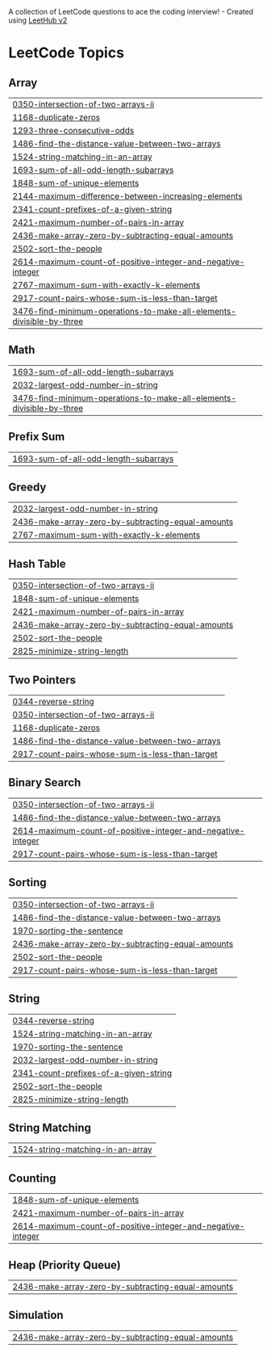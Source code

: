 A collection of LeetCode questions to ace the coding interview! - Created using [LeetHub v2](https://github.com/arunbhardwaj/LeetHub-2.0)
<!---LeetCode Topics Start-->
# LeetCode Topics
## Array
|  |
| ------- |
| [0350-intersection-of-two-arrays-ii](https://github.com/hari-krishnank/Leetcode-solutions/tree/master/0350-intersection-of-two-arrays-ii) |
| [1168-duplicate-zeros](https://github.com/hari-krishnank/Leetcode-solutions/tree/master/1168-duplicate-zeros) |
| [1293-three-consecutive-odds](https://github.com/hari-krishnank/Leetcode-solutions/tree/master/1293-three-consecutive-odds) |
| [1486-find-the-distance-value-between-two-arrays](https://github.com/hari-krishnank/Leetcode-solutions/tree/master/1486-find-the-distance-value-between-two-arrays) |
| [1524-string-matching-in-an-array](https://github.com/hari-krishnank/Leetcode-solutions/tree/master/1524-string-matching-in-an-array) |
| [1693-sum-of-all-odd-length-subarrays](https://github.com/hari-krishnank/Leetcode-solutions/tree/master/1693-sum-of-all-odd-length-subarrays) |
| [1848-sum-of-unique-elements](https://github.com/hari-krishnank/Leetcode-solutions/tree/master/1848-sum-of-unique-elements) |
| [2144-maximum-difference-between-increasing-elements](https://github.com/hari-krishnank/Leetcode-solutions/tree/master/2144-maximum-difference-between-increasing-elements) |
| [2341-count-prefixes-of-a-given-string](https://github.com/hari-krishnank/Leetcode-solutions/tree/master/2341-count-prefixes-of-a-given-string) |
| [2421-maximum-number-of-pairs-in-array](https://github.com/hari-krishnank/Leetcode-solutions/tree/master/2421-maximum-number-of-pairs-in-array) |
| [2436-make-array-zero-by-subtracting-equal-amounts](https://github.com/hari-krishnank/Leetcode-solutions/tree/master/2436-make-array-zero-by-subtracting-equal-amounts) |
| [2502-sort-the-people](https://github.com/hari-krishnank/Leetcode-solutions/tree/master/2502-sort-the-people) |
| [2614-maximum-count-of-positive-integer-and-negative-integer](https://github.com/hari-krishnank/Leetcode-solutions/tree/master/2614-maximum-count-of-positive-integer-and-negative-integer) |
| [2767-maximum-sum-with-exactly-k-elements](https://github.com/hari-krishnank/Leetcode-solutions/tree/master/2767-maximum-sum-with-exactly-k-elements) |
| [2917-count-pairs-whose-sum-is-less-than-target](https://github.com/hari-krishnank/Leetcode-solutions/tree/master/2917-count-pairs-whose-sum-is-less-than-target) |
| [3476-find-minimum-operations-to-make-all-elements-divisible-by-three](https://github.com/hari-krishnank/Leetcode-solutions/tree/master/3476-find-minimum-operations-to-make-all-elements-divisible-by-three) |
## Math
|  |
| ------- |
| [1693-sum-of-all-odd-length-subarrays](https://github.com/hari-krishnank/Leetcode-solutions/tree/master/1693-sum-of-all-odd-length-subarrays) |
| [2032-largest-odd-number-in-string](https://github.com/hari-krishnank/Leetcode-solutions/tree/master/2032-largest-odd-number-in-string) |
| [3476-find-minimum-operations-to-make-all-elements-divisible-by-three](https://github.com/hari-krishnank/Leetcode-solutions/tree/master/3476-find-minimum-operations-to-make-all-elements-divisible-by-three) |
## Prefix Sum
|  |
| ------- |
| [1693-sum-of-all-odd-length-subarrays](https://github.com/hari-krishnank/Leetcode-solutions/tree/master/1693-sum-of-all-odd-length-subarrays) |
## Greedy
|  |
| ------- |
| [2032-largest-odd-number-in-string](https://github.com/hari-krishnank/Leetcode-solutions/tree/master/2032-largest-odd-number-in-string) |
| [2436-make-array-zero-by-subtracting-equal-amounts](https://github.com/hari-krishnank/Leetcode-solutions/tree/master/2436-make-array-zero-by-subtracting-equal-amounts) |
| [2767-maximum-sum-with-exactly-k-elements](https://github.com/hari-krishnank/Leetcode-solutions/tree/master/2767-maximum-sum-with-exactly-k-elements) |
## Hash Table
|  |
| ------- |
| [0350-intersection-of-two-arrays-ii](https://github.com/hari-krishnank/Leetcode-solutions/tree/master/0350-intersection-of-two-arrays-ii) |
| [1848-sum-of-unique-elements](https://github.com/hari-krishnank/Leetcode-solutions/tree/master/1848-sum-of-unique-elements) |
| [2421-maximum-number-of-pairs-in-array](https://github.com/hari-krishnank/Leetcode-solutions/tree/master/2421-maximum-number-of-pairs-in-array) |
| [2436-make-array-zero-by-subtracting-equal-amounts](https://github.com/hari-krishnank/Leetcode-solutions/tree/master/2436-make-array-zero-by-subtracting-equal-amounts) |
| [2502-sort-the-people](https://github.com/hari-krishnank/Leetcode-solutions/tree/master/2502-sort-the-people) |
| [2825-minimize-string-length](https://github.com/hari-krishnank/Leetcode-solutions/tree/master/2825-minimize-string-length) |
## Two Pointers
|  |
| ------- |
| [0344-reverse-string](https://github.com/hari-krishnank/Leetcode-solutions/tree/master/0344-reverse-string) |
| [0350-intersection-of-two-arrays-ii](https://github.com/hari-krishnank/Leetcode-solutions/tree/master/0350-intersection-of-two-arrays-ii) |
| [1168-duplicate-zeros](https://github.com/hari-krishnank/Leetcode-solutions/tree/master/1168-duplicate-zeros) |
| [1486-find-the-distance-value-between-two-arrays](https://github.com/hari-krishnank/Leetcode-solutions/tree/master/1486-find-the-distance-value-between-two-arrays) |
| [2917-count-pairs-whose-sum-is-less-than-target](https://github.com/hari-krishnank/Leetcode-solutions/tree/master/2917-count-pairs-whose-sum-is-less-than-target) |
## Binary Search
|  |
| ------- |
| [0350-intersection-of-two-arrays-ii](https://github.com/hari-krishnank/Leetcode-solutions/tree/master/0350-intersection-of-two-arrays-ii) |
| [1486-find-the-distance-value-between-two-arrays](https://github.com/hari-krishnank/Leetcode-solutions/tree/master/1486-find-the-distance-value-between-two-arrays) |
| [2614-maximum-count-of-positive-integer-and-negative-integer](https://github.com/hari-krishnank/Leetcode-solutions/tree/master/2614-maximum-count-of-positive-integer-and-negative-integer) |
| [2917-count-pairs-whose-sum-is-less-than-target](https://github.com/hari-krishnank/Leetcode-solutions/tree/master/2917-count-pairs-whose-sum-is-less-than-target) |
## Sorting
|  |
| ------- |
| [0350-intersection-of-two-arrays-ii](https://github.com/hari-krishnank/Leetcode-solutions/tree/master/0350-intersection-of-two-arrays-ii) |
| [1486-find-the-distance-value-between-two-arrays](https://github.com/hari-krishnank/Leetcode-solutions/tree/master/1486-find-the-distance-value-between-two-arrays) |
| [1970-sorting-the-sentence](https://github.com/hari-krishnank/Leetcode-solutions/tree/master/1970-sorting-the-sentence) |
| [2436-make-array-zero-by-subtracting-equal-amounts](https://github.com/hari-krishnank/Leetcode-solutions/tree/master/2436-make-array-zero-by-subtracting-equal-amounts) |
| [2502-sort-the-people](https://github.com/hari-krishnank/Leetcode-solutions/tree/master/2502-sort-the-people) |
| [2917-count-pairs-whose-sum-is-less-than-target](https://github.com/hari-krishnank/Leetcode-solutions/tree/master/2917-count-pairs-whose-sum-is-less-than-target) |
## String
|  |
| ------- |
| [0344-reverse-string](https://github.com/hari-krishnank/Leetcode-solutions/tree/master/0344-reverse-string) |
| [1524-string-matching-in-an-array](https://github.com/hari-krishnank/Leetcode-solutions/tree/master/1524-string-matching-in-an-array) |
| [1970-sorting-the-sentence](https://github.com/hari-krishnank/Leetcode-solutions/tree/master/1970-sorting-the-sentence) |
| [2032-largest-odd-number-in-string](https://github.com/hari-krishnank/Leetcode-solutions/tree/master/2032-largest-odd-number-in-string) |
| [2341-count-prefixes-of-a-given-string](https://github.com/hari-krishnank/Leetcode-solutions/tree/master/2341-count-prefixes-of-a-given-string) |
| [2502-sort-the-people](https://github.com/hari-krishnank/Leetcode-solutions/tree/master/2502-sort-the-people) |
| [2825-minimize-string-length](https://github.com/hari-krishnank/Leetcode-solutions/tree/master/2825-minimize-string-length) |
## String Matching
|  |
| ------- |
| [1524-string-matching-in-an-array](https://github.com/hari-krishnank/Leetcode-solutions/tree/master/1524-string-matching-in-an-array) |
## Counting
|  |
| ------- |
| [1848-sum-of-unique-elements](https://github.com/hari-krishnank/Leetcode-solutions/tree/master/1848-sum-of-unique-elements) |
| [2421-maximum-number-of-pairs-in-array](https://github.com/hari-krishnank/Leetcode-solutions/tree/master/2421-maximum-number-of-pairs-in-array) |
| [2614-maximum-count-of-positive-integer-and-negative-integer](https://github.com/hari-krishnank/Leetcode-solutions/tree/master/2614-maximum-count-of-positive-integer-and-negative-integer) |
## Heap (Priority Queue)
|  |
| ------- |
| [2436-make-array-zero-by-subtracting-equal-amounts](https://github.com/hari-krishnank/Leetcode-solutions/tree/master/2436-make-array-zero-by-subtracting-equal-amounts) |
## Simulation
|  |
| ------- |
| [2436-make-array-zero-by-subtracting-equal-amounts](https://github.com/hari-krishnank/Leetcode-solutions/tree/master/2436-make-array-zero-by-subtracting-equal-amounts) |
<!---LeetCode Topics End-->